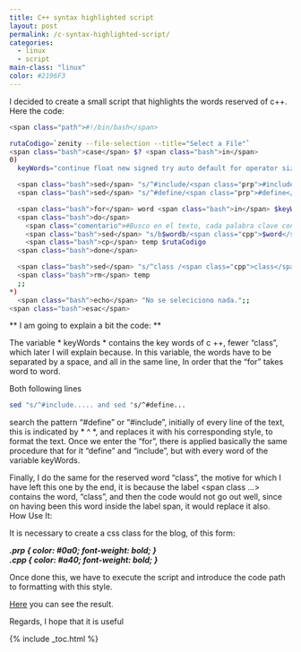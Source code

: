 ```yaml
---
title: C++ syntax highlighted script
layout: post
permalink: /c-syntax-highlighted-script/
categories:
  - linux
  - script
main-class: "linux"
color: #2196F3
---
```

<p lang="en">
  I decided to create a small script that highlights the words reserved of c++.<br /> Here the code:
</p>

```bash
<span class="path">#!/bin/bash</span>

rutaCodigo=`zenity --file-selection --title="Select a File"`
<span class="bash">case</span> $? <span class="bash">in</span>
0)
  keyWords="continue float new signed try auto default for operator sizeof typedef break delete friend private static union case do goto protected struct unsigned catch double if public switch virtual char else inline register template void enum int return this volatile const extern long short throw while bool cout cin using namespace"

  <span class="bash">sed</span> "s/^#include/<span class="prp">#include</span>/" < "$rutaCodigo" > temp # coloreo el include
  <span class="bash">sed</span> "s/^#define/<span class="prp">#define</span>/" < temp > "$rutaCodigo" # coloreo el define

  <span class="bash">for</span> word <span class="bash">in</span> $keyWords
  <span class="bash">do</span>
    <span class="comentario">#Busco en el texto, cada palabra clave contenida en keyWords, y le añado la etiqueta span</span>
    <span class="bash">sed</span> "s/b$wordb/<span class="cpp">$word</span>/" < "$rutaCodigo" > temp
    <span class="bash">cp</span> temp $rutaCodigo
  <span class="bash">done</span>

  <span class="bash">sed</span> "s/^class /<span class="cpp">class</span>/g" < "$rutaCodigo" > temp
  <span class="bash">rm</span> temp
  ;;
*)
  <span class="bash">echo</span> "No se seleciciono nada.";;
<span class="bash">esac</span>

```

** I am going to explain a bit the code: **

The variable * keyWords * contains the key words of c ++, fewer &#8220;class&#8221;, which later I will explain because. In this variable, the words have to be separated by a space, and all in the same line, In order that the &#8220;for&#8221; takes word to word.

Both following lines

```bash
sed "s/^#include..... and sed "s/^#define...
```

search the pattern &#8220;#define&#8221; or &#8220;#include&#8221;, initially of every line of the text, this is indicated by * ^ *, and replaces it with his corresponding style, to format the text. Once we enter the &#8220;for&#8221;, there is applied basically the same procedure that for it &#8220;define&#8221; and &#8220;include&#8221;, but with every word of the variable keyWords.

Finally, I do the same for the reserved word &#8220;class&#8221;, the motive for which I have left this one by the end, it is because the label <span class ...> contains the word, &#8220;class&#8221;, and then the code would not go out well, since on having been this word inside the label span, it would replace it also.  
How Use It:

It is necessary to create a css class for the blog, of this form:

***.prp { color: #0a0; font-weight: bold; }  
.cpp { color: #a40; font-weight: bold; }***

Once done this, we have to execute the script and introduce the code path to formatting with this style.

<a href="http://bashyc.blogspot.com/p/curso-c.html#ejercicio111" target="_blank">Here</a> you can see the result.

Regards, I hope that it is useful



{% include _toc.html %}
